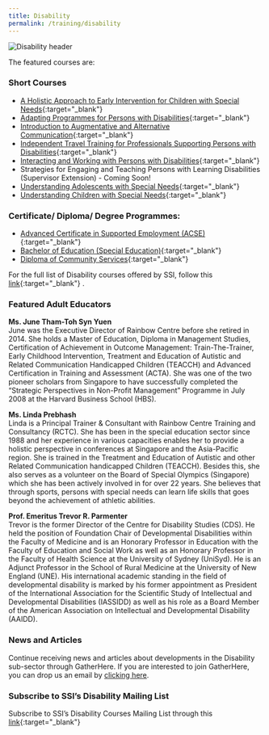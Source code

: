 ```yaml
---
title: Disability
permalink: /training/disability
---
```

![Disability header](/images/training/disability_SSI_header-banner-757-x-239px4.jpg)

The featured courses are:

### **Short Courses**

-   [A Holistic Approach to Early Intervention for Children with Special Needs](https://e-services.ncss.gov.sg/Training/Course/TemplateSearch?Keyword=holistic+approach){:target="_blank"}   
-   [Adapting Programmes for Persons with Disabilities](http://e-services.ncss.gov.sg/Training/Course/TemplateSearch?Filter.Keyword=adapting+programmes+for+persons+with+disabilities&Filter.CourseDatesString=&Filter.TypeOfCourse.Value=&Filter.TypeOfCourse.Label=&Filter.CourseSubCategory.Id=&Filter.CourseSubCategory.LogicalName=&Filter.CourseSubCategory.Name=&Filter.CourseSubCategory.ToRemove=){:target="_blank"}   
-   [Introduction to Augmentative and Alternative Communication](http://e-services.ncss.gov.sg/Training/Course/TemplateSearch?Filter.Keyword=Introduction+to+Augmentative+and+Alternative+Communication&Filter.CourseDatesString=&Filter.TypeOfCourse.Value=&Filter.TypeOfCourse.Label=&Filter.CourseSubCategory.Id=&Filter.CourseSubCategory.LogicalName=&Filter.CourseSubCategory.Name=&Filter.CourseSubCategory.ToRemove=){:target="_blank"}   
-   [Independent Travel Training for Professionals Supporting Persons with Disabilities](http://e-services.ncss.gov.sg/Training/Course/TemplateSearch?Filter.Keyword=Independent+Travel+Training+for+Professionals+Supporting+Persons+with+Disabilities&Filter.CourseDatesString=&Filter.TypeOfCourse.Value=&Filter.TypeOfCourse.Label=&Filter.CourseSubCategory.Id=&Filter.CourseSubCategory.LogicalName=&Filter.CourseSubCategory.Name=&Filter.CourseSubCategory.ToRemove=){:target="_blank"}   
-   [Interacting and Working with Persons with Disabilities](https://e-services.ncss.gov.sg/Training/Course/TemplateSearch?Filter.Keyword=Interacting+and+Working+with+Persons+with+Disabilities&Filter.CourseDatesString=&Filter.TypeOfCourse.Value=&Filter.TypeOfCourse.Label=&Filter.CourseSubCategory.Id=&Filter.CourseSubCategory.LogicalName=&Filter.CourseSubCategory.Name=&Filter.CourseSubCategory.ToRemove=){:target="_blank"}   
-   Strategies for Engaging and Teaching Persons with Learning Disabilities (Supervisor Extension) - Coming Soon!
-   [Understanding Adolescents with Special Needs](https://e-services.ncss.gov.sg/Training/Course/TemplateSearch?Keyword=Understanding+adolescents+with+special+needs){:target="_blank"}   
-   [Understanding Children with Special Needs](https://e-services.ncss.gov.sg/Training/Course/TemplateSearch?Keyword=Understanding+children+with+special+needs){:target="_blank"}   

### **Certificate/ Diploma/ Degree Programmes:**

-  [Advanced Certificate in Supported Employment (ACSE)](/training/cet-programmes/advance-certificate-in-supported-employment/){:target="_blank"}   
-   [Bachelor of Education (Special Education)](/training/cet-programmes/bachelor-of-education-(special-education)/){:target="_blank"}   
-   [Diploma of Community Services](/training/cet-programmes/diploma-of-community-services/){:target="_blank"}   

For the full list of Disability courses offered by SSI, follow this  [link](https://e-services.ncss.gov.sg/Training/Course/TemplateSearch?Filter.Keyword=&Filter.CourseDatesString=&Filter.TypeOfCourse.Value=&Filter.TypeOfCourse.Label=&Filter.CourseSubCategory.Id=f4f837bd-290c-e611-810d-000c29e3b091&Filter.CourseSubCategory.LogicalName=nis_coursesubcategory&Filter.CourseSubCategory.Name=Disability&Filter.CourseSubCategory.ToRemove=){:target="_blank"}   .

### **Featured Adult Educators**

**Ms. June Tham-Toh Syn Yuen**  
June was the Executive Director of Rainbow Centre before she retired in 2014. She holds a Master of Education, Diploma in Management Studies, Certification of Achievement in Outcome Management: Train-The-Trainer, Early Childhood Intervention, Treatment and Education of Autistic and Related Communication Handicapped Children (TEACCH) and Advanced Certification in Training and Assessment (ACTA). She was one of the two pioneer scholars from Singapore to have successfully completed the “Strategic Perspectives in Non-Profit Management” Programme in July 2008 at the Harvard Business School (HBS).  
  
**Ms. Linda Prebhash**  
Linda is a Principal Trainer & Consultant with Rainbow Centre Training and Consultancy (RCTC). She has been in the special education sector since 1988 and her experience in various capacities enables her to provide a holistic perspective in conferences at Singapore and the Asia-Pacific region. She is trained in the Treatment and Education of Autistic and other Related Communication handicapped Children (TEACCH). Besides this, she also serves as a volunteer on the Board of Special Olympics (Singapore) which she has been actively involved in for over 22 years. She believes that through sports, persons with special needs can learn life skills that goes beyond the achievement of athletic abilities.  
  
**Prof. Emeritus Trevor R. Parmenter**  
Trevor is the former Director of the Centre for Disability Studies (CDS). He held the position of Foundation Chair of Developmental Disabilities within the Faculty of Medicine and is an Honorary Professor in Education with the Faculty of Education and Social Work as well as an Honorary Professor in the Faculty of Health Science at the University of Sydney (UniSyd). He is an Adjunct Professor in the School of Rural Medicine at the University of New England (UNE). His international academic standing in the field of developmental disability is marked by his former appointment as President of the International Association for the Scientific Study of Intellectual and Developmental Disabilities (IASSIDD) as well as his role as a Board Member of the American Association on Intellectual and Developmental Disability (AAIDD).

### **News and Articles**

Continue receiving news and articles about developments in the Disability sub-sector through GatherHere. If you are interested to join GatherHere, you can drop us an email by [clicking here](mailto:techservices1@gatherhere.sg).

### **Subscribe to SSI’s Disability Mailing List**

Subscribe to SSI’s Disability Courses Mailing List through this  [link](https://form.gov.sg/#!/5f19b0b7d034a60011cd0c64){:target="_blank"}   
